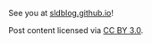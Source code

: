 See you at [sldblog.github.io](http://sldblog.github.io/)!

Post content licensed via [CC BY 3.0](http://creativecommons.org/licenses/by/3.0/deed.en_US).
